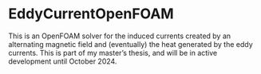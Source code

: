 # EddyCurrentOpenFOAM
This is an OpenFOAM solver for the induced currents created by an alternating magnetic field and (eventually) the heat generated by the eddy currents. This is part of my master’s thesis, and will be in active development until October 2024. 
